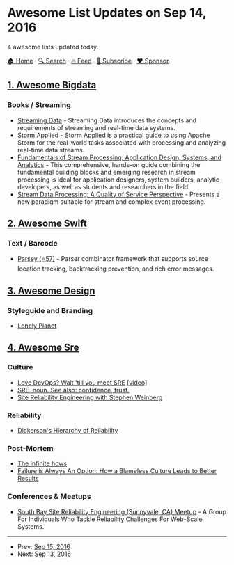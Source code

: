 # Awesome List Updates on Sep 14, 2016

4 awesome lists updated today.

[🏠 Home](/README.md) · [🔍 Search](https://www.trackawesomelist.com/search/) · [🔥 Feed](https://www.trackawesomelist.com/rss.xml) · [📮 Subscribe](https://trackawesomelist.us17.list-manage.com/subscribe?u=d2f0117aa829c83a63ec63c2f&id=36a103854c) · [❤️  Sponsor](https://github.com/sponsors/theowenyoung)



## [1. Awesome Bigdata](/content/newTendermint/awesome-bigdata/README.md)

### Books / Streaming

*   [Streaming Data](https://www.manning.com/books/streaming-data) - Streaming Data introduces the concepts and requirements of streaming and real-time data systems.
*   [Storm Applied](https://www.manning.com/books/storm-applied) - Storm Applied is a practical guide to using Apache Storm for the real-world tasks associated with processing and analyzing real-time data streams.
*   [Fundamentals of Stream Processing: Application Design, Systems, and Analytics](http://www.cambridge.org/us/academic/subjects/engineering/communications-and-signal-processing/fundamentals-stream-processing-application-design-systems-and-analytics) - This comprehensive, hands-on guide combining the fundamental building blocks and emerging research in stream processing is ideal for application designers, system builders, analytic developers, as well as students and researchers in the field.
*   [Stream Data Processing: A Quality of Service Perspective](http://www.springer.com/us/book/9780387710020) - Presents a new paradigm suitable for stream and complex event processing.

## [2. Awesome Swift](/content/matteocrippa/awesome-swift/README.md)

### Text / Barcode

*   [Parsey (⭐57)](https://github.com/rxwei/Parsey) - Parser combinator framework that supports source location tracking, backtracking prevention, and rich error messages.

## [3. Awesome Design](/content/gztchan/awesome-design/README.md)

### Styleguide and Branding

*   [Lonely Planet](http://rizzo.lonelyplanet.com/styleguide/design-elements/colours)

## [4. Awesome Sre](/content/dastergon/awesome-sre/README.md)

### Culture

*   [Love DevOps? Wait 'till you meet SRE](https://www.atlassian.com/it-service/site-reliability-engineering-sre) [\[video\]](https://youtu.be/fsTpRx8Pt-k)
*   [SRE, noun. See also: confidence, trust.](https://medium.com/@kobolog/sre-noun-see-also-confidence-trust-e7e33e19efc1)
*   [Site Reliability Engineering with Stephen Weinberg](https://youtu.be/24xb7oZgu-I?t=29m24s)

### Reliability

*   [Dickerson's Hierarchy of Reliability](https://docs.google.com/drawings/d/1kshrK2RLkW-XV8enmWZxeRFRgADj6d4Ru_w5txz_k9I/edit)

### Post-Mortem

*   [The infinite hows](https://www.oreilly.com/ideas/the-infinite-hows)
*   [Failure is Always An Option: How a Blameless Culture Leads to Better Results](https://victorops.com/blog/blameless-culture/)

### Conferences & Meetups

*   [South Bay Site Reliability Engineering (Sunnyvale, CA) Meetup](https://www.meetup.com/South-Bay-Site-Reliability-Engineering/) - A Group For Individuals Who Tackle Reliability Challenges For Web-Scale Systems.

---

- Prev: [Sep 15, 2016](/content/2016/09/15/README.md)
- Next: [Sep 13, 2016](/content/2016/09/13/README.md)